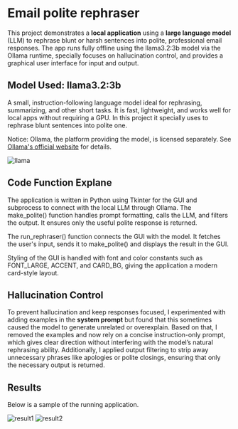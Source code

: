 # Email polite rephraser

This project demonstrates a **local application** using a **large language model** (LLM) to rephrase blunt or harsh sentences into polite, professional email responses. The app runs fully offline using the llama3.2:3b model via the Ollama runtime, specially focuses on hallucination control, and provides a graphical user interface for input and output. 

## Model Used: llama3.2:3b
A small, instruction-following language model ideal for rephrasing, summarizing, and other short tasks. It is fast, lightweight, and works well for local apps without requiring a GPU. In this project it specially uses to rephrase blunt sentences into polite one.

Notice: Ollama, the platform providing the model, is licensed separately. See [Ollama's official website](https://ollama.com/library/llama3.2) for details.

![llama](https://github.com/user-attachments/assets/66f8f12e-3b9b-4931-87b9-2c3cd440633a)


## Code Function Explane
The application is written in Python using Tkinter for the GUI and subprocess to connect with the local LLM through Ollama. The make_polite() function handles prompt formatting, calls the LLM, and filters the output. It ensures only the useful polite response is returned.

The run_rephraser() function connects the GUI with the model. It fetches the user's input, sends it to make_polite() and displays the result in the GUI.

Styling of the GUI is handled with font and color constants such as FONT_LARGE, ACCENT, and CARD_BG, giving the application a modern card-style layout.

## Hallucination Control
To prevent hallucination and keep responses focused, I experimented with adding examples in the **system prompt** but found that this sometimes caused the model to generate unrelated or overexplain. Based on that, I removed the examples and now rely on a concise instruction-only prompt, which gives clear direction without interfering with the model’s natural rephrasing ability. Additionally, I applied output filtering to strip away unnecessary phrases like apologies or polite closings, ensuring that only the necessary output is returned.

## Results
Below is a sample of the running application.

![result1](https://github.com/user-attachments/assets/777bd09c-3910-4d0d-abc9-23e45ca3028a)
![result2](https://github.com/user-attachments/assets/f0ea52ff-0b09-47fb-9525-4f5179dd6035)


